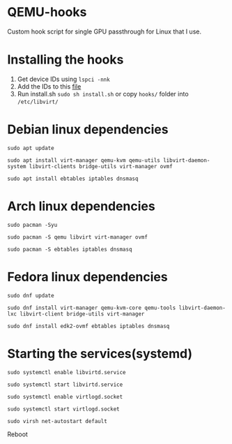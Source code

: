 # QEMU-hooks

Custom hook script for single GPU passthrough for Linux that I use.

# Installing the hooks
1. Get device IDs using ``lspci -nnk``
2. Add the IDs to this [file](https://github.com/Edveika/QEMU-hooks/blob/e835b58ba9ffa179114dedbbb16754986408cc00/hooks/kvm.conf#L1)
3. Run install.sh ``sudo sh install.sh`` or copy ``hooks/`` folder into ``/etc/libvirt/``

# Debian linux dependencies

```
sudo apt update

sudo apt install virt-manager qemu-kvm qemu-utils libvirt-daemon-system libvirt-clients bridge-utils virt-manager ovmf

sudo apt install ebtables iptables dnsmasq
```

# Arch linux dependencies

```
sudo pacman -Syu

sudo pacman -S qemu libvirt virt-manager ovmf

sudo pacman -S ebtables iptables dnsmasq
```

# Fedora linux dependencies

```
sudo dnf update

sudo dnf install virt-manager qemu-kvm-core qemu-tools libvirt-daemon-lxc libvirt-client bridge-utils virt-manager

sudo dnf install edk2-ovmf ebtables iptables dnsmasq
```

# Starting the services(systemd)

```
sudo systemctl enable libvirtd.service

sudo systemctl start libvirtd.service

sudo systemctl enable virtlogd.socket

sudo systemctl start virtlogd.socket

sudo virsh net-autostart default
```

Reboot
